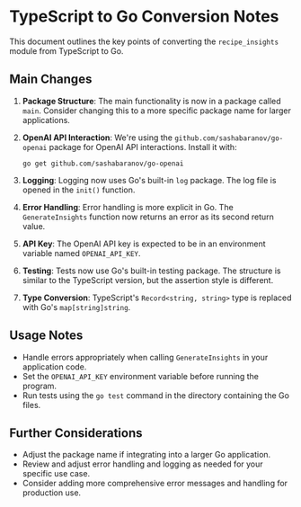 # TypeScript to Go Conversion Notes

This document outlines the key points of converting the `recipe_insights` module from TypeScript to Go.

## Main Changes

1. **Package Structure**: The main functionality is now in a package called `main`. Consider changing this to a more specific package name for larger applications.

2. **OpenAI API Interaction**: We're using the `github.com/sashabaranov/go-openai` package for OpenAI API interactions. Install it with:
   ```
   go get github.com/sashabaranov/go-openai
   ```

3. **Logging**: Logging now uses Go's built-in `log` package. The log file is opened in the `init()` function.

4. **Error Handling**: Error handling is more explicit in Go. The `GenerateInsights` function now returns an error as its second return value.

5. **API Key**: The OpenAI API key is expected to be in an environment variable named `OPENAI_API_KEY`.

6. **Testing**: Tests now use Go's built-in testing package. The structure is similar to the TypeScript version, but the assertion style is different.

7. **Type Conversion**: TypeScript's `Record<string, string>` type is replaced with Go's `map[string]string`.

## Usage Notes

- Handle errors appropriately when calling `GenerateInsights` in your application code.
- Set the `OPENAI_API_KEY` environment variable before running the program.
- Run tests using the `go test` command in the directory containing the Go files.

## Further Considerations

- Adjust the package name if integrating into a larger Go application.
- Review and adjust error handling and logging as needed for your specific use case.
- Consider adding more comprehensive error messages and handling for production use.
